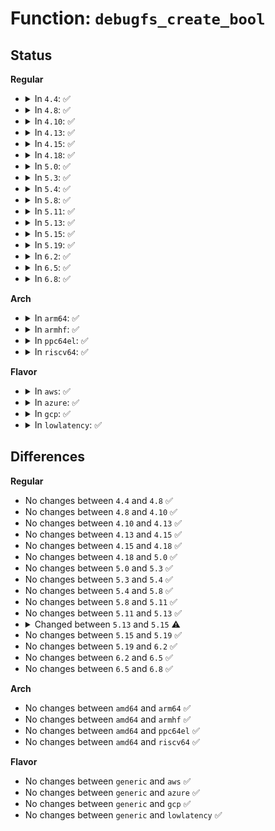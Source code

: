 # Function: <code>debugfs_create_bool</code>

## Status
<b>Regular</b>
<ul>
<li>
<details>
<summary>In <code>4.4</code>: ✅</summary>

```c
struct dentry *debugfs_create_bool(const char *name, umode_t mode, struct dentry *parent, bool *value);
```

**Collision:** Unique Global

**Inline:** No

**Transformation:** False

**Instances:**

```
In fs/debugfs/file.c (ffffffff8131e710)
Location: fs/debugfs/file.c:537
Inline: False
Direct callers:
  - drivers/iommu/amd_iommu.c:amd_iommu_init_dma_ops
  - drivers/base/regmap/regmap-debugfs.c:regmap_debugfs_init
```
**Symbols:**

```
ffffffff8131e710-ffffffff8131e73d: debugfs_create_bool (STB_GLOBAL)
```
</details>
</li>
<li>
<details>
<summary>In <code>4.8</code>: ✅</summary>

```c
struct dentry *debugfs_create_bool(const char *name, umode_t mode, struct dentry *parent, bool *value);
```

**Collision:** Unique Global

**Inline:** No

**Transformation:** False

**Instances:**

```
In fs/debugfs/file.c (ffffffff81353890)
Location: fs/debugfs/file.c:834
Inline: False
Direct callers:
  - drivers/base/regmap/regmap-debugfs.c:regmap_debugfs_init
```
**Symbols:**

```
ffffffff81353890-ffffffff813538bd: debugfs_create_bool (STB_GLOBAL)
```
</details>
</li>
<li>
<details>
<summary>In <code>4.10</code>: ✅</summary>

```c
struct dentry *debugfs_create_bool(const char *name, umode_t mode, struct dentry *parent, bool *value);
```

**Collision:** Unique Global

**Inline:** No

**Transformation:** False

**Instances:**

```
In fs/debugfs/file.c (ffffffff81369b40)
Location: fs/debugfs/file.c:831
Inline: False
Direct callers:
  - drivers/base/regmap/regmap-debugfs.c:regmap_debugfs_init
```
**Symbols:**

```
ffffffff81369b40-ffffffff81369b6d: debugfs_create_bool (STB_GLOBAL)
```
</details>
</li>
<li>
<details>
<summary>In <code>4.13</code>: ✅</summary>

```c
struct dentry *debugfs_create_bool(const char *name, umode_t mode, struct dentry *parent, bool *value);
```

**Collision:** Unique Global

**Inline:** No

**Transformation:** False

**Instances:**

```
In fs/debugfs/file.c (ffffffff8137e1b0)
Location: fs/debugfs/file.c:831
Inline: False
Direct callers:
  - drivers/base/regmap/regmap-debugfs.c:regmap_debugfs_init
```
**Symbols:**

```
ffffffff8137e1b0-ffffffff8137e1d6: debugfs_create_bool (STB_GLOBAL)
```
</details>
</li>
<li>
<details>
<summary>In <code>4.15</code>: ✅</summary>

```c
struct dentry *debugfs_create_bool(const char *name, umode_t mode, struct dentry *parent, bool *value);
```

**Collision:** Unique Global

**Inline:** No

**Transformation:** False

**Instances:**

```
In fs/debugfs/file.c (ffffffff813a2e20)
Location: fs/debugfs/file.c:873
Inline: False
Direct callers:
  - kernel/sched/debug.c:sched_init_debug
  - drivers/base/regmap/regmap-debugfs.c:regmap_debugfs_init
  - drivers/opp/debugfs.c:opp_debug_create_one
  - drivers/opp/debugfs.c:opp_debug_create_one
  - drivers/opp/debugfs.c:opp_debug_create_one
  - drivers/opp/debugfs.c:opp_debug_create_one
```
**Symbols:**

```
ffffffff813a2e20-ffffffff813a2e46: debugfs_create_bool (STB_GLOBAL)
```
</details>
</li>
<li>
<details>
<summary>In <code>4.18</code>: ✅</summary>

```c
struct dentry *debugfs_create_bool(const char *name, umode_t mode, struct dentry *parent, bool *value);
```

**Collision:** Unique Global

**Inline:** No

**Transformation:** False

**Instances:**

```
In fs/debugfs/file.c (ffffffff813d2200)
Location: fs/debugfs/file.c:888
Inline: False
Direct callers:
  - kernel/sched/debug.c:sched_init_debug
  - drivers/opp/debugfs.c:opp_debug_create_one
  - drivers/opp/debugfs.c:opp_debug_create_one
  - drivers/opp/debugfs.c:opp_debug_create_one
  - drivers/opp/debugfs.c:opp_debug_create_one
```
**Symbols:**

```
ffffffff813d2200-ffffffff813d2226: debugfs_create_bool (STB_GLOBAL)
```
</details>
</li>
<li>
<details>
<summary>In <code>5.0</code>: ✅</summary>

```c
struct dentry *debugfs_create_bool(const char *name, umode_t mode, struct dentry *parent, bool *value);
```

**Collision:** Unique Global

**Inline:** No

**Transformation:** False

**Instances:**

```
In fs/debugfs/file.c (ffffffff813ec900)
Location: fs/debugfs/file.c:890
Inline: False
Direct callers:
  - kernel/sched/debug.c:sched_init_debug
  - drivers/opp/debugfs.c:opp_debug_create_one
  - drivers/opp/debugfs.c:opp_debug_create_one
  - drivers/opp/debugfs.c:opp_debug_create_one
  - drivers/opp/debugfs.c:opp_debug_create_one
  - drivers/platform/x86/intel_pmc_core.c:pmc_core_probe
```
**Symbols:**

```
ffffffff813ec900-ffffffff813ec926: debugfs_create_bool (STB_GLOBAL)
```
</details>
</li>
<li>
<details>
<summary>In <code>5.3</code>: ✅</summary>

```c
struct dentry *debugfs_create_bool(const char *name, umode_t mode, struct dentry *parent, bool *value);
```

**Collision:** Unique Global

**Inline:** No

**Transformation:** False

**Instances:**

```
In fs/debugfs/file.c (ffffffff81418b30)
Location: fs/debugfs/file.c:884
Inline: False
Direct callers:
  - kernel/sched/debug.c:sched_init_debug
  - drivers/opp/debugfs.c:opp_debug_create_one
  - drivers/opp/debugfs.c:opp_debug_create_one
  - drivers/opp/debugfs.c:opp_debug_create_one
  - drivers/opp/debugfs.c:opp_debug_create_one
```
**Symbols:**

```
ffffffff81418b30-ffffffff81418b56: debugfs_create_bool (STB_GLOBAL)
```
</details>
</li>
<li>
<details>
<summary>In <code>5.4</code>: ✅</summary>

```c
struct dentry *debugfs_create_bool(const char *name, umode_t mode, struct dentry *parent, bool *value);
```

**Collision:** Unique Global

**Inline:** No

**Transformation:** False

**Instances:**

```
In fs/debugfs/file.c (ffffffff814329f0)
Location: fs/debugfs/file.c:887
Inline: False
Direct callers:
  - kernel/sched/debug.c:sched_init_debug
  - drivers/opp/debugfs.c:opp_debug_create_one
  - drivers/opp/debugfs.c:opp_debug_create_one
  - drivers/opp/debugfs.c:opp_debug_create_one
  - drivers/opp/debugfs.c:opp_debug_create_one
```
**Symbols:**

```
ffffffff814329f0-ffffffff81432a16: debugfs_create_bool (STB_GLOBAL)
```
</details>
</li>
<li>
<details>
<summary>In <code>5.8</code>: ✅</summary>

```c
struct dentry *debugfs_create_bool(const char *name, umode_t mode, struct dentry *parent, bool *value);
```

**Collision:** Unique Global

**Inline:** No

**Transformation:** False

**Instances:**

```
In fs/debugfs/file.c (ffffffff814830b0)
Location: fs/debugfs/file.c:860
Inline: False
Direct callers:
  - kernel/sched/debug.c:sched_init_debug
  - drivers/opp/debugfs.c:opp_debug_create_one
  - drivers/opp/debugfs.c:opp_debug_create_one
  - drivers/opp/debugfs.c:opp_debug_create_one
  - drivers/opp/debugfs.c:opp_debug_create_one
```
**Symbols:**

```
ffffffff814830b0-ffffffff814830fe: debugfs_create_bool (STB_GLOBAL)
```
</details>
</li>
<li>
<details>
<summary>In <code>5.11</code>: ✅</summary>

```c
struct dentry *debugfs_create_bool(const char *name, umode_t mode, struct dentry *parent, bool *value);
```

**Collision:** Unique Global

**Inline:** No

**Transformation:** False

**Instances:**

```
In fs/debugfs/file.c (ffffffff814a0740)
Location: fs/debugfs/file.c:860
Inline: False
Direct callers:
  - kernel/sched/debug.c:sched_init_debug
  - drivers/base/regmap/regmap-debugfs.c:regmap_debugfs_init
  - drivers/opp/debugfs.c:opp_debug_create_one
  - drivers/opp/debugfs.c:opp_debug_create_one
  - drivers/opp/debugfs.c:opp_debug_create_one
  - drivers/opp/debugfs.c:opp_debug_create_one
```
**Symbols:**

```
ffffffff814a0740-ffffffff814a078e: debugfs_create_bool (STB_GLOBAL)
```
</details>
</li>
<li>
<details>
<summary>In <code>5.13</code>: ✅</summary>

```c
struct dentry *debugfs_create_bool(const char *name, umode_t mode, struct dentry *parent, bool *value);
```

**Collision:** Unique Global

**Inline:** No

**Transformation:** False

**Instances:**

```
In fs/debugfs/file.c (ffffffff814a6810)
Location: fs/debugfs/file.c:859
Inline: False
Direct callers:
  - kernel/sched/debug.c:sched_init_debug
  - drivers/base/regmap/regmap-debugfs.c:regmap_debugfs_init
  - drivers/opp/debugfs.c:opp_debug_create_one
  - drivers/opp/debugfs.c:opp_debug_create_one
  - drivers/opp/debugfs.c:opp_debug_create_one
  - drivers/opp/debugfs.c:opp_debug_create_one
  - drivers/platform/x86/intel_pmc_core.c:pmc_core_dbgfs_register
```
**Symbols:**

```
ffffffff814a6810-ffffffff814a685e: debugfs_create_bool (STB_GLOBAL)
```
</details>
</li>
<li>
<details>
<summary>In <code>5.15</code>: ✅</summary>

```c
void debugfs_create_bool(const char *name, umode_t mode, struct dentry *parent, bool *value);
```

**Collision:** Unique Global

**Inline:** No

**Transformation:** False

**Instances:**

```
In fs/debugfs/file.c (ffffffff814fe970)
Location: fs/debugfs/file.c:844
Inline: False
Direct callers:
  - kernel/sched/debug.c:sched_init_debug
  - drivers/base/regmap/regmap-debugfs.c:regmap_debugfs_init
  - drivers/opp/debugfs.c:opp_debug_create_one
  - drivers/opp/debugfs.c:opp_debug_create_one
  - drivers/opp/debugfs.c:opp_debug_create_one
  - drivers/opp/debugfs.c:opp_debug_create_one
  - drivers/platform/x86/intel/pmc/core.c:pmc_core_dbgfs_register
```
**Symbols:**

```
ffffffff814fe970-ffffffff814fe9be: debugfs_create_bool (STB_GLOBAL)
```
</details>
</li>
<li>
<details>
<summary>In <code>5.19</code>: ✅</summary>

```c
void debugfs_create_bool(const char *name, umode_t mode, struct dentry *parent, bool *value);
```

**Collision:** Unique Global

**Inline:** No

**Transformation:** False

**Instances:**

```
In fs/debugfs/file.c (ffffffff8158f740)
Location: fs/debugfs/file.c:844
Inline: False
Direct callers:
  - kernel/sched/build_utility.c:sched_init_debug
  - drivers/base/regmap/regmap-debugfs.c:regmap_debugfs_init
  - drivers/opp/debugfs.c:opp_debug_create_one
  - drivers/opp/debugfs.c:opp_debug_create_one
  - drivers/opp/debugfs.c:opp_debug_create_one
  - drivers/opp/debugfs.c:opp_debug_create_one
  - drivers/platform/x86/intel/pmc/core.c:pmc_core_dbgfs_register
```
**Symbols:**

```
ffffffff8158f740-ffffffff8158f7bd: debugfs_create_bool (STB_GLOBAL)
```
</details>
</li>
<li>
<details>
<summary>In <code>6.2</code>: ✅</summary>

```c
void debugfs_create_bool(const char *name, umode_t mode, struct dentry *parent, bool *value);
```

**Collision:** Unique Global

**Inline:** No

**Transformation:** False

**Instances:**

```
In fs/debugfs/file.c (ffffffff81636ad0)
Location: fs/debugfs/file.c:860
Inline: False
Direct callers:
  - kernel/sched/build_utility.c:sched_init_debug
  - drivers/base/regmap/regmap-debugfs.c:regmap_debugfs_init
  - drivers/opp/debugfs.c:opp_debug_create_one
  - drivers/opp/debugfs.c:opp_debug_create_one
  - drivers/opp/debugfs.c:opp_debug_create_one
  - drivers/opp/debugfs.c:opp_debug_create_one
  - drivers/platform/x86/intel/pmc/core.c:pmc_core_dbgfs_register
```
**Symbols:**

```
ffffffff81636ad0-ffffffff81636b4d: debugfs_create_bool (STB_GLOBAL)
```
</details>
</li>
<li>
<details>
<summary>In <code>6.5</code>: ✅</summary>

```c
void debugfs_create_bool(const char *name, umode_t mode, struct dentry *parent, bool *value);
```

**Collision:** Unique Global

**Inline:** No

**Transformation:** False

**Instances:**

```
In fs/debugfs/file.c (ffffffff8166ef40)
Location: fs/debugfs/file.c:860
Inline: False
Direct callers:
  - drivers/base/regmap/regmap-debugfs.c:regmap_debugfs_init
  - drivers/opp/debugfs.c:opp_debug_create_one
  - drivers/opp/debugfs.c:opp_debug_create_one
  - drivers/opp/debugfs.c:opp_debug_create_one
  - drivers/opp/debugfs.c:opp_debug_create_one
  - drivers/platform/x86/intel/pmc/core.c:pmc_core_dbgfs_register
```
**Symbols:**

```
ffffffff8166ef40-ffffffff8166efbd: debugfs_create_bool (STB_GLOBAL)
```
</details>
</li>
<li>
<details>
<summary>In <code>6.8</code>: ✅</summary>

```c
void debugfs_create_bool(const char *name, umode_t mode, struct dentry *parent, bool *value);
```

**Collision:** Unique Global

**Inline:** No

**Transformation:** False

**Instances:**

```
In fs/debugfs/file.c (ffffffff816a9920)
Location: fs/debugfs/file.c:952
Inline: False
Direct callers:
  - drivers/base/regmap/regmap-debugfs.c:regmap_debugfs_init
  - drivers/opp/debugfs.c:opp_debug_create_one
  - drivers/opp/debugfs.c:opp_debug_create_one
  - drivers/opp/debugfs.c:opp_debug_create_one
  - drivers/opp/debugfs.c:opp_debug_create_one
```
**Symbols:**

```
ffffffff816a9920-ffffffff816a999d: debugfs_create_bool (STB_GLOBAL)
```
</details>
</li>
</ul>
<b>Arch</b>
<ul>
<li>
<details>
<summary>In <code>arm64</code>: ✅</summary>

```c
struct dentry *debugfs_create_bool(const char *name, umode_t mode, struct dentry *parent, bool *value);
```

**Collision:** Unique Global

**Inline:** No

**Transformation:** False

**Instances:**

```
In fs/debugfs/file.c (ffff800010518060)
Location: fs/debugfs/file.c:887
Inline: False
Direct callers:
  - arch/arm64/kernel/debug-monitors.c:create_debug_debugfs_entry
  - kernel/sched/debug.c:sched_init_debug
  - drivers/opp/debugfs.c:opp_debug_create_one
  - drivers/opp/debugfs.c:opp_debug_create_one
  - drivers/opp/debugfs.c:opp_debug_create_one
  - drivers/opp/debugfs.c:opp_debug_create_one
```
**Symbols:**

```
ffff800010518060-ffff8000105180c0: debugfs_create_bool (STB_GLOBAL)
```
</details>
</li>
<li>
<details>
<summary>In <code>armhf</code>: ✅</summary>

```c
struct dentry *debugfs_create_bool(const char *name, umode_t mode, struct dentry *parent, bool *value);
```

**Collision:** Unique Global

**Inline:** No

**Transformation:** False

**Instances:**

```
In fs/debugfs/file.c (c06d280c)
Location: fs/debugfs/file.c:887
Inline: False
Direct callers:
  - kernel/sched/debug.c:sched_init_debug
  - drivers/opp/debugfs.c:opp_debug_create_one
  - drivers/opp/debugfs.c:opp_debug_create_one
  - drivers/opp/debugfs.c:opp_debug_create_one
  - drivers/opp/debugfs.c:opp_debug_create_one
```
**Symbols:**

```
c06d280c-c06d2858: debugfs_create_bool (STB_GLOBAL)
```
</details>
</li>
<li>
<details>
<summary>In <code>ppc64el</code>: ✅</summary>

```c
struct dentry *debugfs_create_bool(const char *name, umode_t mode, struct dentry *parent, bool *value);
```

**Collision:** Unique Global

**Inline:** No

**Transformation:** False

**Instances:**

```
In fs/debugfs/file.c (c000000000660fe0)
Location: fs/debugfs/file.c:887
Inline: False
Direct callers:
  - arch/powerpc/kernel/eeh.c:eeh_init_proc
  - arch/powerpc/mm/book3s64/pgtable.c:pgtable_debugfs_setup
  - kernel/sched/debug.c:sched_init_debug
  - drivers/opp/debugfs.c:opp_debug_create_one
  - drivers/opp/debugfs.c:opp_debug_create_one
  - drivers/opp/debugfs.c:opp_debug_create_one
  - drivers/opp/debugfs.c:opp_debug_create_one
```
**Symbols:**

```
c000000000660fe0-c00000000066100c: debugfs_create_bool (STB_GLOBAL)
```
</details>
</li>
<li>
<details>
<summary>In <code>riscv64</code>: ✅</summary>

```c
struct dentry *debugfs_create_bool(const char *name, umode_t mode, struct dentry *parent, bool *value);
```

**Collision:** Unique Global

**Inline:** No

**Transformation:** False

**Instances:**

```
In fs/debugfs/file.c (ffffffe0003815a8)
Location: fs/debugfs/file.c:887
Inline: False
Direct callers:
  - kernel/sched/debug.c:sched_init_debug
  - drivers/opp/debugfs.c:opp_debug_create_one
  - drivers/opp/debugfs.c:opp_debug_create_one
  - drivers/opp/debugfs.c:opp_debug_create_one
  - drivers/opp/debugfs.c:opp_debug_create_one
```
**Symbols:**

```
ffffffe0003815a8-ffffffe000381602: debugfs_create_bool (STB_GLOBAL)
```
</details>
</li>
</ul>
<b>Flavor</b>
<ul>
<li>
<details>
<summary>In <code>aws</code>: ✅</summary>

```c
struct dentry *debugfs_create_bool(const char *name, umode_t mode, struct dentry *parent, bool *value);
```

**Collision:** Unique Global

**Inline:** No

**Transformation:** False

**Instances:**

```
In fs/debugfs/file.c (ffffffff8142afd0)
Location: fs/debugfs/file.c:887
Inline: False
Direct callers:
  - kernel/sched/debug.c:sched_init_debug
  - drivers/opp/debugfs.c:opp_debug_create_one
  - drivers/opp/debugfs.c:opp_debug_create_one
  - drivers/opp/debugfs.c:opp_debug_create_one
  - drivers/opp/debugfs.c:opp_debug_create_one
```
**Symbols:**

```
ffffffff8142afd0-ffffffff8142aff6: debugfs_create_bool (STB_GLOBAL)
```
</details>
</li>
<li>
<details>
<summary>In <code>azure</code>: ✅</summary>

```c
struct dentry *debugfs_create_bool(const char *name, umode_t mode, struct dentry *parent, bool *value);
```

**Collision:** Unique Global

**Inline:** No

**Transformation:** False

**Instances:**

```
In fs/debugfs/file.c (ffffffff8141ba50)
Location: fs/debugfs/file.c:887
Inline: False
Direct callers:
  - kernel/sched/debug.c:sched_init_debug
  - drivers/opp/debugfs.c:opp_debug_create_one
  - drivers/opp/debugfs.c:opp_debug_create_one
  - drivers/opp/debugfs.c:opp_debug_create_one
  - drivers/opp/debugfs.c:opp_debug_create_one
```
**Symbols:**

```
ffffffff8141ba50-ffffffff8141ba76: debugfs_create_bool (STB_GLOBAL)
```
</details>
</li>
<li>
<details>
<summary>In <code>gcp</code>: ✅</summary>

```c
struct dentry *debugfs_create_bool(const char *name, umode_t mode, struct dentry *parent, bool *value);
```

**Collision:** Unique Global

**Inline:** No

**Transformation:** False

**Instances:**

```
In fs/debugfs/file.c (ffffffff81427170)
Location: fs/debugfs/file.c:887
Inline: False
Direct callers:
  - kernel/sched/debug.c:sched_init_debug
  - drivers/opp/debugfs.c:opp_debug_create_one
  - drivers/opp/debugfs.c:opp_debug_create_one
  - drivers/opp/debugfs.c:opp_debug_create_one
  - drivers/opp/debugfs.c:opp_debug_create_one
```
**Symbols:**

```
ffffffff81427170-ffffffff81427196: debugfs_create_bool (STB_GLOBAL)
```
</details>
</li>
<li>
<details>
<summary>In <code>lowlatency</code>: ✅</summary>

```c
struct dentry *debugfs_create_bool(const char *name, umode_t mode, struct dentry *parent, bool *value);
```

**Collision:** Unique Global

**Inline:** No

**Transformation:** False

**Instances:**

```
In fs/debugfs/file.c (ffffffff8143e030)
Location: fs/debugfs/file.c:887
Inline: False
Direct callers:
  - kernel/sched/debug.c:sched_init_debug
  - drivers/opp/debugfs.c:opp_debug_create_one
  - drivers/opp/debugfs.c:opp_debug_create_one
  - drivers/opp/debugfs.c:opp_debug_create_one
  - drivers/opp/debugfs.c:opp_debug_create_one
```
**Symbols:**

```
ffffffff8143e030-ffffffff8143e056: debugfs_create_bool (STB_GLOBAL)
```
</details>
</li>
</ul>

## Differences
<b>Regular</b>
<ul>
<li>
No changes between <code>4.4</code> and <code>4.8</code> ✅
</li>
<li>
No changes between <code>4.8</code> and <code>4.10</code> ✅
</li>
<li>
No changes between <code>4.10</code> and <code>4.13</code> ✅
</li>
<li>
No changes between <code>4.13</code> and <code>4.15</code> ✅
</li>
<li>
No changes between <code>4.15</code> and <code>4.18</code> ✅
</li>
<li>
No changes between <code>4.18</code> and <code>5.0</code> ✅
</li>
<li>
No changes between <code>5.0</code> and <code>5.3</code> ✅
</li>
<li>
No changes between <code>5.3</code> and <code>5.4</code> ✅
</li>
<li>
No changes between <code>5.4</code> and <code>5.8</code> ✅
</li>
<li>
No changes between <code>5.8</code> and <code>5.11</code> ✅
</li>
<li>
No changes between <code>5.11</code> and <code>5.13</code> ✅
</li>
<li>
<details>
<summary>Changed between <code>5.13</code> and <code>5.15</code> ⚠️</summary>
<ul>
<li>
<b>Return type changed. </b>
<code>struct dentry *</code> ➡️ <code>void</code>
</li>
</ul>
</details>
</li>
<li>
No changes between <code>5.15</code> and <code>5.19</code> ✅
</li>
<li>
No changes between <code>5.19</code> and <code>6.2</code> ✅
</li>
<li>
No changes between <code>6.2</code> and <code>6.5</code> ✅
</li>
<li>
No changes between <code>6.5</code> and <code>6.8</code> ✅
</li>
</ul>
<b>Arch</b>
<ul>
<li>
No changes between <code>amd64</code> and <code>arm64</code> ✅
</li>
<li>
No changes between <code>amd64</code> and <code>armhf</code> ✅
</li>
<li>
No changes between <code>amd64</code> and <code>ppc64el</code> ✅
</li>
<li>
No changes between <code>amd64</code> and <code>riscv64</code> ✅
</li>
</ul>
<b>Flavor</b>
<ul>
<li>
No changes between <code>generic</code> and <code>aws</code> ✅
</li>
<li>
No changes between <code>generic</code> and <code>azure</code> ✅
</li>
<li>
No changes between <code>generic</code> and <code>gcp</code> ✅
</li>
<li>
No changes between <code>generic</code> and <code>lowlatency</code> ✅
</li>
</ul>
